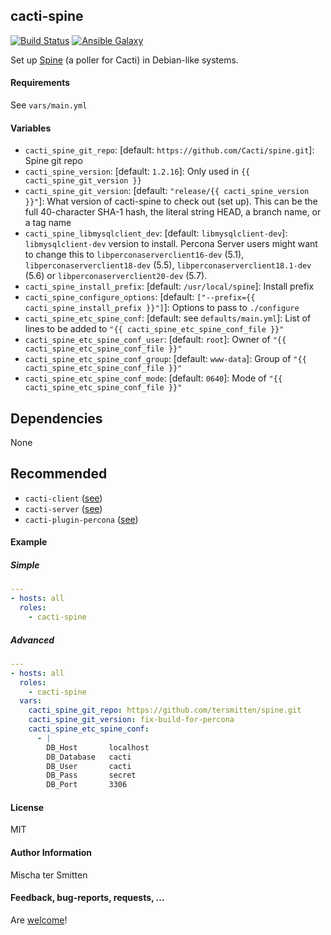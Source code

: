 ## cacti-spine

[![Build Status](https://travis-ci.org/Oefenweb/ansible-cacti-spine.svg?branch=master)](https://travis-ci.org/Oefenweb/ansible-cacti-spine)
[![Ansible Galaxy](http://img.shields.io/badge/ansible--galaxy-cacti--spine-blue.svg)](https://galaxy.ansible.com/Oefenweb/cacti-spine)

Set up [Spine](https://github.com/Cacti/spine) (a poller for Cacti) in Debian-like systems.

#### Requirements

See `vars/main.yml`

#### Variables

* `cacti_spine_git_repo`: [default: `https://github.com/Cacti/spine.git`]: Spine git repo
* `cacti_spine_version`: [default: `1.2.16`]: Only used in `{{ cacti_spine_git_version }}`
* `cacti_spine_git_version`: [default: `"release/{{ cacti_spine_version }}"`]: What version of cacti-spine to check out (set up). This can be the full 40-character SHA-1 hash, the literal string HEAD, a branch name, or a tag name
* `cacti_spine_libmysqlclient_dev`: [default: `libmysqlclient-dev`]: `libmysqlclient-dev` version to install. Percona Server users might want to change this to `libperconaserverclient16-dev` (5.1), `libperconaserverclient18-dev` (5.5), `libperconaserverclient18.1-dev` (5.6) or `libperconaserverclient20-dev` (5.7).
* `cacti_spine_install_prefix`: [default: `/usr/local/spine`]: Install prefix
* `cacti_spine_configure_options`: [default: `["--prefix={{ cacti_spine_install_prefix }}"]`]: Options to pass to `./configure`
* `cacti_spine_etc_spine_conf`: [default: see `defaults/main.yml`]: List of lines to be added to `"{{ cacti_spine_etc_spine_conf_file }}"`
* `cacti_spine_etc_spine_conf_user`: [default: `root`]: Owner of `"{{ cacti_spine_etc_spine_conf_file }}"`
* `cacti_spine_etc_spine_conf_group`: [default: `www-data`]: Group of `"{{ cacti_spine_etc_spine_conf_file }}"`
* `cacti_spine_etc_spine_conf_mode`: [default: `0640`]: Mode of `"{{ cacti_spine_etc_spine_conf_file }}"`

## Dependencies

None

## Recommended

* `cacti-client` ([see](https://github.com/Oefenweb/ansible-cacti-client))
* `cacti-server` ([see](https://github.com/Oefenweb/ansible-cacti-server))
* `cacti-plugin-percona` ([see](https://github.com/Oefenweb/ansible-cacti-plugin-percona))

#### Example

##### Simple

```yaml
---
- hosts: all
  roles:
    - cacti-spine
```

##### Advanced

```yaml
---
- hosts: all
  roles:
    - cacti-spine
  vars:
    cacti_spine_git_repo: https://github.com/tersmitten/spine.git
    cacti_spine_git_version: fix-build-for-percona
    cacti_spine_etc_spine_conf:
      - |
        DB_Host       localhost
        DB_Database   cacti
        DB_User       cacti
        DB_Pass       secret
        DB_Port       3306
```

#### License

MIT

#### Author Information

Mischa ter Smitten

#### Feedback, bug-reports, requests, ...

Are [welcome](https://github.com/Oefenweb/ansible-cacti-spine/issues)!
